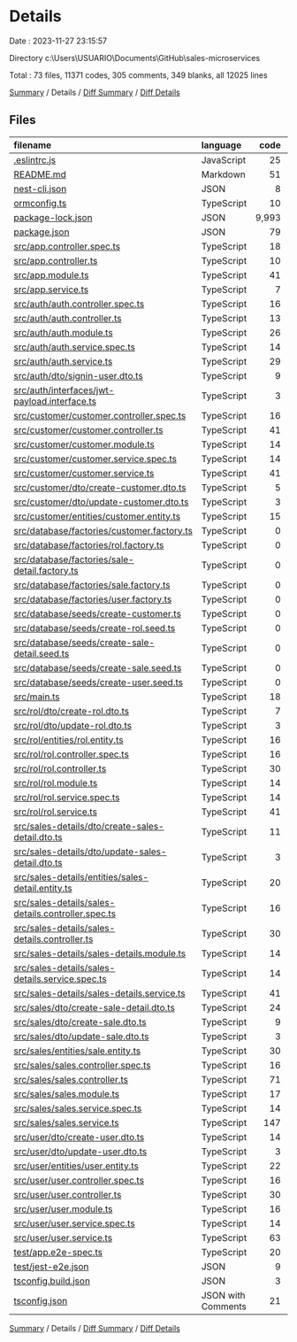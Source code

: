 # Details

Date : 2023-11-27 23:15:57

Directory c:\\Users\\USUARIO\\Documents\\GitHub\\sales-microservices

Total : 73 files,  11371 codes, 305 comments, 349 blanks, all 12025 lines

[Summary](results.md) / Details / [Diff Summary](diff.md) / [Diff Details](diff-details.md)

## Files
| filename | language | code | comment | blank | total |
| :--- | :--- | ---: | ---: | ---: | ---: |
| [.eslintrc.js](/.eslintrc.js) | JavaScript | 25 | 0 | 1 | 26 |
| [README.md](/README.md) | Markdown | 51 | 2 | 21 | 74 |
| [nest-cli.json](/nest-cli.json) | JSON | 8 | 0 | 1 | 9 |
| [ormconfig.ts](/ormconfig.ts) | TypeScript | 10 | 5 | 3 | 18 |
| [package-lock.json](/package-lock.json) | JSON | 9,993 | 0 | 1 | 9,994 |
| [package.json](/package.json) | JSON | 79 | 6 | 0 | 85 |
| [src/app.controller.spec.ts](/src/app.controller.spec.ts) | TypeScript | 18 | 0 | 5 | 23 |
| [src/app.controller.ts](/src/app.controller.ts) | TypeScript | 10 | 0 | 3 | 13 |
| [src/app.module.ts](/src/app.module.ts) | TypeScript | 41 | 5 | 2 | 48 |
| [src/app.service.ts](/src/app.service.ts) | TypeScript | 7 | 0 | 2 | 9 |
| [src/auth/auth.controller.spec.ts](/src/auth/auth.controller.spec.ts) | TypeScript | 16 | 0 | 5 | 21 |
| [src/auth/auth.controller.ts](/src/auth/auth.controller.ts) | TypeScript | 13 | 0 | 3 | 16 |
| [src/auth/auth.module.ts](/src/auth/auth.module.ts) | TypeScript | 26 | 0 | 2 | 28 |
| [src/auth/auth.service.spec.ts](/src/auth/auth.service.spec.ts) | TypeScript | 14 | 0 | 5 | 19 |
| [src/auth/auth.service.ts](/src/auth/auth.service.ts) | TypeScript | 29 | 0 | 8 | 37 |
| [src/auth/dto/signin-user.dto.ts](/src/auth/dto/signin-user.dto.ts) | TypeScript | 9 | 0 | 2 | 11 |
| [src/auth/interfaces/jwt-payload.interface.ts](/src/auth/interfaces/jwt-payload.interface.ts) | TypeScript | 3 | 0 | 0 | 3 |
| [src/customer/customer.controller.spec.ts](/src/customer/customer.controller.spec.ts) | TypeScript | 16 | 0 | 5 | 21 |
| [src/customer/customer.controller.ts](/src/customer/customer.controller.ts) | TypeScript | 41 | 4 | 8 | 53 |
| [src/customer/customer.module.ts](/src/customer/customer.module.ts) | TypeScript | 14 | 0 | 2 | 16 |
| [src/customer/customer.service.spec.ts](/src/customer/customer.service.spec.ts) | TypeScript | 14 | 0 | 5 | 19 |
| [src/customer/customer.service.ts](/src/customer/customer.service.ts) | TypeScript | 41 | 4 | 14 | 59 |
| [src/customer/dto/create-customer.dto.ts](/src/customer/dto/create-customer.dto.ts) | TypeScript | 5 | 0 | 2 | 7 |
| [src/customer/dto/update-customer.dto.ts](/src/customer/dto/update-customer.dto.ts) | TypeScript | 3 | 0 | 2 | 5 |
| [src/customer/entities/customer.entity.ts](/src/customer/entities/customer.entity.ts) | TypeScript | 15 | 0 | 4 | 19 |
| [src/database/factories/customer.factory.ts](/src/database/factories/customer.factory.ts) | TypeScript | 0 | 15 | 3 | 18 |
| [src/database/factories/rol.factory.ts](/src/database/factories/rol.factory.ts) | TypeScript | 0 | 16 | 0 | 16 |
| [src/database/factories/sale-detail.factory.ts](/src/database/factories/sale-detail.factory.ts) | TypeScript | 0 | 55 | 0 | 55 |
| [src/database/factories/sale.factory.ts](/src/database/factories/sale.factory.ts) | TypeScript | 0 | 51 | 0 | 51 |
| [src/database/factories/user.factory.ts](/src/database/factories/user.factory.ts) | TypeScript | 0 | 24 | 1 | 25 |
| [src/database/seeds/create-customer.ts](/src/database/seeds/create-customer.ts) | TypeScript | 0 | 10 | 0 | 10 |
| [src/database/seeds/create-rol.seed.ts](/src/database/seeds/create-rol.seed.ts) | TypeScript | 0 | 10 | 0 | 10 |
| [src/database/seeds/create-sale-detail.seed.ts](/src/database/seeds/create-sale-detail.seed.ts) | TypeScript | 0 | 26 | 1 | 27 |
| [src/database/seeds/create-sale.seed.ts](/src/database/seeds/create-sale.seed.ts) | TypeScript | 0 | 51 | 1 | 52 |
| [src/database/seeds/create-user.seed.ts](/src/database/seeds/create-user.seed.ts) | TypeScript | 0 | 11 | 0 | 11 |
| [src/main.ts](/src/main.ts) | TypeScript | 18 | 8 | 5 | 31 |
| [src/rol/dto/create-rol.dto.ts](/src/rol/dto/create-rol.dto.ts) | TypeScript | 7 | 0 | 3 | 10 |
| [src/rol/dto/update-rol.dto.ts](/src/rol/dto/update-rol.dto.ts) | TypeScript | 3 | 0 | 2 | 5 |
| [src/rol/entities/rol.entity.ts](/src/rol/entities/rol.entity.ts) | TypeScript | 16 | 0 | 5 | 21 |
| [src/rol/rol.controller.spec.ts](/src/rol/rol.controller.spec.ts) | TypeScript | 16 | 0 | 5 | 21 |
| [src/rol/rol.controller.ts](/src/rol/rol.controller.ts) | TypeScript | 30 | 0 | 7 | 37 |
| [src/rol/rol.module.ts](/src/rol/rol.module.ts) | TypeScript | 14 | 0 | 3 | 17 |
| [src/rol/rol.service.spec.ts](/src/rol/rol.service.spec.ts) | TypeScript | 14 | 0 | 5 | 19 |
| [src/rol/rol.service.ts](/src/rol/rol.service.ts) | TypeScript | 41 | 0 | 12 | 53 |
| [src/sales-details/dto/create-sales-detail.dto.ts](/src/sales-details/dto/create-sales-detail.dto.ts) | TypeScript | 11 | 0 | 3 | 14 |
| [src/sales-details/dto/update-sales-detail.dto.ts](/src/sales-details/dto/update-sales-detail.dto.ts) | TypeScript | 3 | 0 | 2 | 5 |
| [src/sales-details/entities/sales-detail.entity.ts](/src/sales-details/entities/sales-detail.entity.ts) | TypeScript | 20 | 0 | 7 | 27 |
| [src/sales-details/sales-details.controller.spec.ts](/src/sales-details/sales-details.controller.spec.ts) | TypeScript | 16 | 0 | 5 | 21 |
| [src/sales-details/sales-details.controller.ts](/src/sales-details/sales-details.controller.ts) | TypeScript | 30 | 0 | 7 | 37 |
| [src/sales-details/sales-details.module.ts](/src/sales-details/sales-details.module.ts) | TypeScript | 14 | 0 | 2 | 16 |
| [src/sales-details/sales-details.service.spec.ts](/src/sales-details/sales-details.service.spec.ts) | TypeScript | 14 | 0 | 5 | 19 |
| [src/sales-details/sales-details.service.ts](/src/sales-details/sales-details.service.ts) | TypeScript | 41 | 0 | 12 | 53 |
| [src/sales/dto/create-sale-detail.dto.ts](/src/sales/dto/create-sale-detail.dto.ts) | TypeScript | 24 | 0 | 9 | 33 |
| [src/sales/dto/create-sale.dto.ts](/src/sales/dto/create-sale.dto.ts) | TypeScript | 9 | 0 | 4 | 13 |
| [src/sales/dto/update-sale.dto.ts](/src/sales/dto/update-sale.dto.ts) | TypeScript | 3 | 0 | 2 | 5 |
| [src/sales/entities/sale.entity.ts](/src/sales/entities/sale.entity.ts) | TypeScript | 30 | 0 | 8 | 38 |
| [src/sales/sales.controller.spec.ts](/src/sales/sales.controller.spec.ts) | TypeScript | 16 | 0 | 5 | 21 |
| [src/sales/sales.controller.ts](/src/sales/sales.controller.ts) | TypeScript | 71 | 0 | 16 | 87 |
| [src/sales/sales.module.ts](/src/sales/sales.module.ts) | TypeScript | 17 | 0 | 2 | 19 |
| [src/sales/sales.service.spec.ts](/src/sales/sales.service.spec.ts) | TypeScript | 14 | 0 | 5 | 19 |
| [src/sales/sales.service.ts](/src/sales/sales.service.ts) | TypeScript | 147 | 0 | 35 | 182 |
| [src/user/dto/create-user.dto.ts](/src/user/dto/create-user.dto.ts) | TypeScript | 14 | 0 | 6 | 20 |
| [src/user/dto/update-user.dto.ts](/src/user/dto/update-user.dto.ts) | TypeScript | 3 | 0 | 2 | 5 |
| [src/user/entities/user.entity.ts](/src/user/entities/user.entity.ts) | TypeScript | 22 | 0 | 7 | 29 |
| [src/user/user.controller.spec.ts](/src/user/user.controller.spec.ts) | TypeScript | 16 | 0 | 5 | 21 |
| [src/user/user.controller.ts](/src/user/user.controller.ts) | TypeScript | 30 | 0 | 7 | 37 |
| [src/user/user.module.ts](/src/user/user.module.ts) | TypeScript | 16 | 0 | 2 | 18 |
| [src/user/user.service.spec.ts](/src/user/user.service.spec.ts) | TypeScript | 14 | 0 | 5 | 19 |
| [src/user/user.service.ts](/src/user/user.service.ts) | TypeScript | 63 | 0 | 20 | 83 |
| [test/app.e2e-spec.ts](/test/app.e2e-spec.ts) | TypeScript | 20 | 0 | 5 | 25 |
| [test/jest-e2e.json](/test/jest-e2e.json) | JSON | 9 | 0 | 1 | 10 |
| [tsconfig.build.json](/tsconfig.build.json) | JSON | 3 | 2 | 0 | 5 |
| [tsconfig.json](/tsconfig.json) | JSON with Comments | 21 | 0 | 1 | 22 |

[Summary](results.md) / Details / [Diff Summary](diff.md) / [Diff Details](diff-details.md)